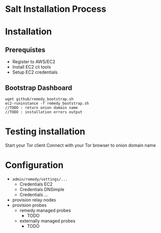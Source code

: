 Salt Installation Process
=========================

# Installation
## Prerequistes
* Register to AWS/EC2
* Install EC2 cli tools
* Setup EC2 credentials


## Bootstrap Dashboard
	wget github/remedy_bootstrap.sh
	ec2-runinstance -f remedy_bootstrap.sh
	//TODO : return onion domain name
	//TODO : installation errors output


# Testing installation

Start your Tor client
Connect with  your Tor browser to onion domain name


# Configuration

* <code>admin/remedy/settings/...</code>
  * Credentials EC2
  * Credentials DNSimple
  * Credentials ...
* provision relay nodes
* provision probes 
  * remedy managed probes
    * TODO
  * externally managed probes
    * TODO

